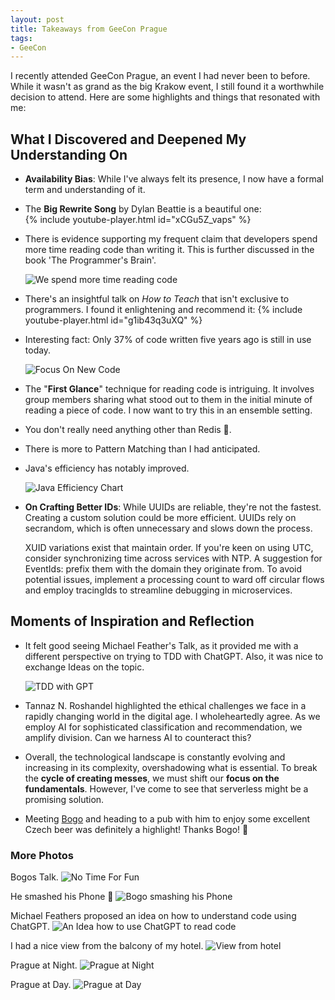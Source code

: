 ```yaml
---
layout: post
title: Takeaways from GeeCon Prague
tags: 
- GeeCon
---
```


I recently attended GeeCon Prague, an event I had never been to before. While it wasn't as grand as the big Krakow event, I still found it a worthwhile decision to attend. Here are some highlights and things that resonated with me:

## What I Discovered and Deepened My Understanding On
- **Availability Bias**: While I've always felt its presence, I now have a formal term and understanding of it.

- The **Big Rewrite Song** by Dylan Beattie is a beautiful one:  
    {% include youtube-player.html id="xCGu5Z_vaps" %}
    <br>

- There is evidence supporting my frequent claim that developers spend more time reading code than writing it. This is further discussed in the book 'The Programmer's Brain'.

    ![We spend more time reading code](../assets/geecon-2023/more-time-reading-code.png)

- There's an insightful talk on _How to Teach_ that isn't exclusive to programmers. I found it enlightening and recommend it:
    {% include youtube-player.html id="g1ib43q3uXQ" %}
    <br>

- Interesting fact: Only 37% of code written five years ago is still in use today.

    ![Focus On New Code](/assets/geecon-2023/focus-on-new-code.jpg)

- The "**First Glance**" technique for reading code is intriguing. It involves group members sharing what stood out to them in the initial minute of reading a piece of code. I now want to try this in an ensemble setting.

- You don't really need anything other than Redis 🤣.

- There is more to Pattern Matching than I had anticipated.

- Java's efficiency has notably improved.

    ![Java Efficiency Chart](/assets/geecon-2023/java-efficiency.png)

- **On Crafting Better IDs**:
    While UUIDs are reliable, they're not the fastest. Creating a custom solution could be more efficient. UUIDs rely on secrandom, which is often unnecessary and slows down the process.

    XUID variations exist that maintain order. If you're keen on using UTC, consider synchronizing time across services with NTP. A suggestion for EventIds: prefix them with the domain they originate from. To avoid potential issues, implement a processing count to ward off circular flows and employ tracingIds to streamline debugging in microservices.

## Moments of Inspiration and Reflection
- It felt good seeing Michael Feather's Talk, as it provided me with a different perspective on trying to TDD with ChatGPT. Also, it was nice to exchange Ideas on the topic.

    ![TDD with GPT](/assets/geecon-2023/tdd-with-gpt.png)

- Tannaz N. Roshandel highlighted the ethical challenges we face in a rapidly changing world in the digital age. I wholeheartedly agree. As we employ AI for sophisticated classification and recommendation, we amplify division. Can we harness AI to counteract this?

- Overall, the technological landscape is constantly evolving and increasing in its complexity, overshadowing what is essential. To break the **cycle of creating messes**, we must shift our **focus on the fundamentals**. However, I've come to see that serverless might be a promising solution.

- Meeting [Bogo](https://talkweb.eu/) and heading to a pub with him to enjoy some excellent Czech beer was definitely a highlight! 
Thanks Bogo! 🍻

### More Photos
Bogos Talk.
![No Time For Fun](/assets/geecon-2023/no-time-for-fun.png)

He smashed his Phone 🤯
![Bogo smashing his Phone](/assets/geecon-2023/bogo-smash-phone.png)

Michael Feathers proposed an idea on how to understand code using ChatGPT.
![An Idea how to use ChatGPT to read code](/assets/geecon-2023/gpt-responsibilities-of-code.png)

I had a nice view from the balcony of my hotel.
![View from hotel](/assets/geecon-2023/view-from-hotel.png)

Prague at Night.
![Prague at Night](/assets/geecon-2023/prague-at-night.png)

Prague at Day.
![Prague at Day](/assets/geecon-2023/prague-at-day.png)